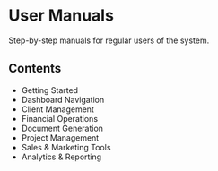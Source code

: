 # User Manuals

Step-by-step manuals for regular users of the system.

## Contents

- Getting Started
- Dashboard Navigation
- Client Management
- Financial Operations
- Document Generation
- Project Management
- Sales & Marketing Tools
- Analytics & Reporting